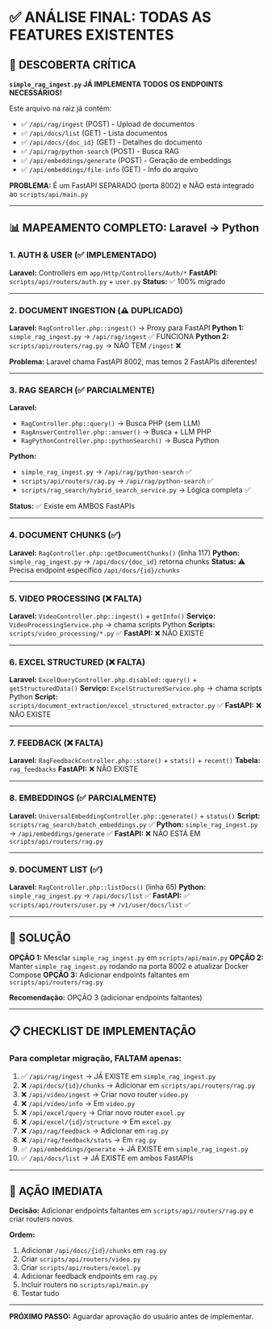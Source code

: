 # ✅ ANÁLISE FINAL: TODAS AS FEATURES EXISTENTES

## 🎯 DESCOBERTA CRÍTICA

**`simple_rag_ingest.py` JÁ IMPLEMENTA TODOS OS ENDPOINTS NECESSÁRIOS!**

Este arquivo na raiz já contém:
- ✅ `/api/rag/ingest` (POST) - Upload de documentos
- ✅ `/api/docs/list` (GET) - Lista documentos
- ✅ `/api/docs/{doc_id}` (GET) - Detalhes do documento
- ✅ `/api/rag/python-search` (POST) - Busca RAG
- ✅ `/api/embeddings/generate` (POST) - Geração de embeddings
- ✅ `/api/embeddings/file-info` (GET) - Info do arquivo

**PROBLEMA:** É um FastAPI SEPARADO (porta 8002) e NÃO está integrado ao `scripts/api/main.py`

---

## 📊 MAPEAMENTO COMPLETO: Laravel → Python

### 1. AUTH & USER (✅ IMPLEMENTADO)
**Laravel:** Controllers em `app/Http/Controllers/Auth/*`
**FastAPI:** `scripts/api/routers/auth.py` + `user.py`
**Status:** ✅ 100% migrado

---

### 2. DOCUMENT INGESTION (⚠️ DUPLICADO)
**Laravel:** `RagController.php::ingest()` → Proxy para FastAPI
**Python 1:** `simple_rag_ingest.py` → `/api/rag/ingest` ✅ FUNCIONA
**Python 2:** `scripts/api/routers/rag.py` → NÃO TEM `/ingest` ❌

**Problema:** Laravel chama FastAPI 8002, mas temos 2 FastAPIs diferentes!

---

### 3. RAG SEARCH (✅ PARCIALMENTE)
**Laravel:** 
- `RagController.php::query()` → Busca PHP (sem LLM)
- `RagAnswerController.php::answer()` → Busca + LLM PHP
- `RagPythonController.php::pythonSearch()` → Busca Python

**Python:**
- `simple_rag_ingest.py` → `/api/rag/python-search` ✅
- `scripts/api/routers/rag.py` → `/api/rag/python-search` ✅
- `scripts/rag_search/hybrid_search_service.py` → Lógica completa ✅

**Status:** ✅ Existe em AMBOS FastAPIs

---

### 4. DOCUMENT CHUNKS (✅)
**Laravel:** `RagController.php::getDocumentChunks()` (linha 117)
**Python:** `simple_rag_ingest.py` → `/api/docs/{doc_id}` retorna chunks
**Status:** ⚠️ Precisa endpoint específico `/api/docs/{id}/chunks`

---

### 5. VIDEO PROCESSING (❌ FALTA)
**Laravel:** `VideoController.php::ingest()` + `getInfo()`
**Serviço:** `VideoProcessingService.php` → chama scripts Python
**Scripts:** `scripts/video_processing/*.py` ✅
**FastAPI:** ❌ NÃO EXISTE

---

### 6. EXCEL STRUCTURED (❌ FALTA)
**Laravel:** `ExcelQueryController.php.disabled::query()` + `getStructuredData()`
**Serviço:** `ExcelStructuredService.php` → chama scripts Python
**Script:** `scripts/document_extraction/excel_structured_extractor.py` ✅
**FastAPI:** ❌ NÃO EXISTE

---

### 7. FEEDBACK (❌ FALTA)
**Laravel:** `RagFeedbackController.php::store()` + `stats()` + `recent()`
**Tabela:** `rag_feedbacks`
**FastAPI:** ❌ NÃO EXISTE

---

### 8. EMBEDDINGS (✅ PARCIALMENTE)
**Laravel:** `UniversalEmbeddingController.php::generate()` + `status()`
**Script:** `scripts/rag_search/batch_embeddings.py` ✅
**Python:** `simple_rag_ingest.py` → `/api/embeddings/generate` ✅
**FastAPI:** ❌ NÃO ESTÁ EM `scripts/api/routers/rag.py`

---

### 9. DOCUMENT LIST (✅)
**Laravel:** `RagController.php::listDocs()` (linha 65)
**Python:** `simple_rag_ingest.py` → `/api/docs/list` ✅
**FastAPI:** ✅ `scripts/api/routers/user.py` → `/v1/user/docs/list` ✅

---

## 🔧 SOLUÇÃO

**OPÇÃO 1:** Mesclar `simple_rag_ingest.py` em `scripts/api/main.py`
**OPÇÃO 2:** Manter `simple_rag_ingest.py` rodando na porta 8002 e atualizar Docker Compose
**OPÇÃO 3:** Adicionar endpoints faltantes em `scripts/api/routers/rag.py`

**Recomendação:** OPÇÃO 3 (adicionar endpoints faltantes)

---

## 📋 CHECKLIST DE IMPLEMENTAÇÃO

### Para completar migração, FALTAM apenas:

1. ✅ `/api/rag/ingest` → JÁ EXISTE em `simple_rag_ingest.py`
2. ❌ `/api/docs/{id}/chunks` → Adicionar em `scripts/api/routers/rag.py`
3. ❌ `/api/video/ingest` → Criar novo router `video.py`
4. ❌ `/api/video/info` → Em `video.py`
5. ❌ `/api/excel/query` → Criar novo router `excel.py`
6. ❌ `/api/excel/{id}/structure` → Em `excel.py`
7. ❌ `/api/rag/feedback` → Adicionar em `rag.py`
8. ❌ `/api/rag/feedback/stats` → Em `rag.py`
9. ✅ `/api/embeddings/generate` → JÁ EXISTE em `simple_rag_ingest.py`
10. ✅ `/api/docs/list` → JÁ EXISTE em ambos FastAPIs

---

## 🎯 AÇÃO IMEDIATA

**Decisão:** Adicionar endpoints faltantes em `scripts/api/routers/rag.py` e criar routers novos.

**Ordem:**
1. Adicionar `/api/docs/{id}/chunks` em `rag.py`
2. Criar `scripts/api/routers/video.py`
3. Criar `scripts/api/routers/excel.py`
4. Adicionar feedback endpoints em `rag.py`
5. Incluir routers no `scripts/api/main.py`
6. Testar tudo

---

**PRÓXIMO PASSO:** Aguardar aprovação do usuário antes de implementar.
